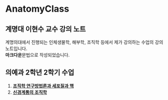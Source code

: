 # AnatomyClass

## 계명대 이현수 교수 강의 노트

계명의대에서 진행되는 인체생물학, 해부학, 조직학 등에서 제가 강의하는 수업의 강의 노트입니다.  
**마크다운**문법으로 작성되었습니다.

## 의예과 2학년 2학기 수업

1. [**조직학 연구방법론과 세포질과 핵**](/histology_intro.md)
1. [**신경계통의 조직학**](/neuro_hist.md)